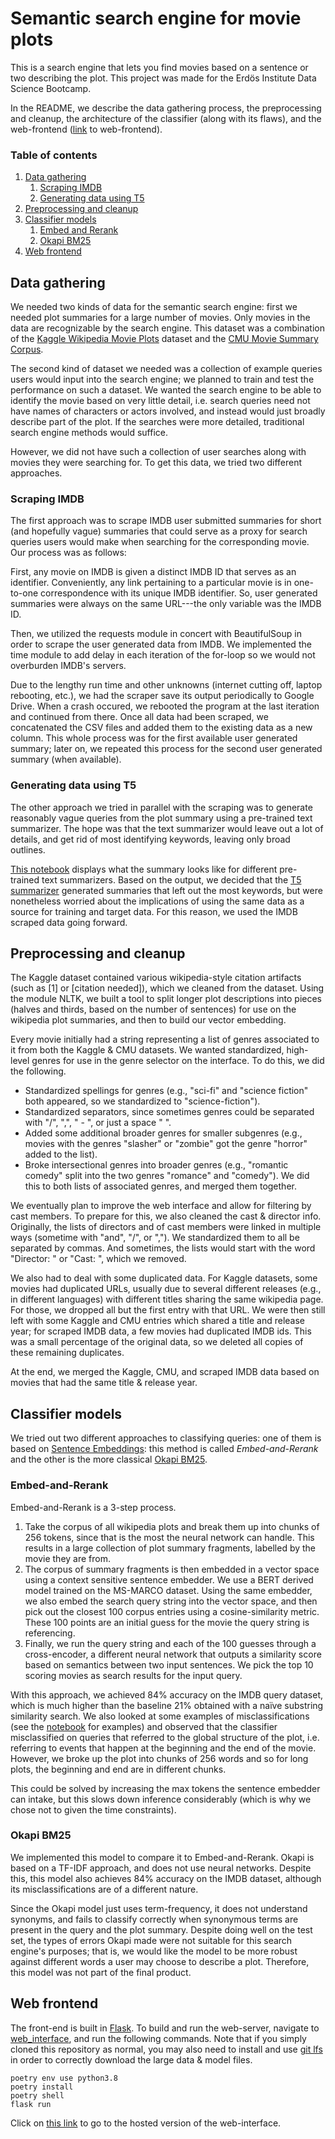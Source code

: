 # Semantic search engine for movie plots

This is a search engine that lets you find movies based on a sentence or two describing the plot.
This project was made for the Erdös Institute Data Science Bootcamp.

In the README, we describe the data gathering process, the preprocessing and cleanup, the architecture of the classifier (along with its flaws), and the web-frontend ([link](http://jupyter.sayantankhan.io/search) to web-frontend). 

### Table of contents
1. [Data gathering](#data-gathering)
    1. [Scraping IMDB](#imdb-scraping)
    2. [Generating data using T5](#summary-generation)
2. [Preprocessing and cleanup](#preprocessing)
3. [Classifier models](#classifier)
    1. [Embed and Rerank](#embed)
    2. [Okapi BM25](#okapi)
5. [Web frontend](#web-frontend)

## Data gathering <a name="data-gathering"></a>

We needed two kinds of data for the semantic search engine: first we needed plot summaries for a large number of movies. Only movies in the data are recognizable by the search engine.
This dataset was a combination of the [Kaggle Wikipedia Movie Plots](https://www.kaggle.com/datasets/jrobischon/wikipedia-movie-plots) dataset and the [CMU Movie Summary Corpus](http://www.cs.cmu.edu/~ark/personas/).

The second kind of dataset we needed was a collection of example queries users would input into the search engine; we planned to train and test the performance on such a dataset.
We wanted the search engine to be able to identify the movie based on very little detail, i.e. search queries need not have names of characters or actors involved, and instead would just broadly describe part of the plot.
If the searches were more detailed, traditional search engine methods would suffice.

However, we did not have such a collection of user searches along with movies they were searching for.
To get this data, we tried two different approaches. 

### Scraping IMDB <a name="imdb-scraping"></a>

The first approach was to scrape IMDB user submitted summaries for short (and hopefully vague) summaries that could serve as a proxy for search queries users would make when searching for the corresponding movie. Our process was as follows:

First, any movie on IMDB is given a distinct IMDB ID that serves as an identifier. Conveniently, any link pertaining to a particular movie is in one-to-one correspondence with its unique IMDB identifier. So, user generated summaries were always on the same URL---the only variable was the IMDB ID. 

Then, we utilized the requests module in concert with BeautifulSoup in order to scrape the user generated data from IMDB. We implemented the time module to add delay in each iteration of the for-loop so we would not overburden IMDB's servers. 

Due to the lengthy run time and other unknowns (internet cutting off, laptop rebooting, etc.), we had the scraper save its output periodically to Google Drive. When a crash occured, we rebooted the program at the last iteration and continued from there. Once all data had been scraped, we concatenated the CSV files and added them to the existing data as a new column. This whole process was for the first available user generated summary; later on, we repeated this process for the second user generated summary (when available).

### Generating data using T5 <a name="summary-generation"></a>

The other approach we tried in parallel with the scraping was to generate reasonably vague queries from the plot summary using a pre-trained text summarizer.
The hope was that the text summarizer would leave out a lot of details, and get rid of most identifying keywords, leaving only broad outlines.

[This notebook](notebooks/cleaning-and-preprocessing/plot-summarizer.ipynb) displays what the summary looks like for different pre-trained text summarizers.
Based on the output, we decided that the [T5 summarizer](https://huggingface.co/docs/transformers/model_doc/t5) generated summaries that left out the most keywords, but were nonetheless worried about the implications of using the same data as a source for training and target data. For this reason, we used the IMDB scraped data going forward.

## Preprocessing and cleanup <a name="preprocessing"></a>

The Kaggle dataset contained various wikipedia-style citation artifacts (such as \[1\] or \[citation needed\]), which we cleaned from the dataset. Using the module NLTK, we built a tool to split longer plot descriptions into pieces (halves and thirds, based on the number of sentences) for use on the wikipedia plot summaries, and then to build our vector embedding.

Every movie initially had a string representing a list of genres associated to it from both the Kaggle & CMU datasets. We wanted standardized, high-level genres for use in the genre selector on the interface. To do this, we did the following.
+ Standardized spellings for genres (e.g., "sci-fi" and "science fiction" both appeared, so we standardized to "science-fiction").
+ Standardized separators, since sometimes genres could be separated with "/", ",", " - ", or just a space " ".
+ Added some additional broader genres for smaller subgenres (e.g., movies with the genres "slasher" or "zombie" got the genre "horror" added to the list).
+ Broke intersectional genres into broader genres (e.g., "romantic comedy" split into the two genres "romance" and "comedy"). 
We did this to both lists of associated genres, and merged them together.

We eventually plan to improve the web interface and allow for filtering by cast members. To prepare for this, we also cleaned the cast & director info. Originally, the lists of directors and of cast members were linked in multiple ways (sometime with "and", "/", or ","). We standardized them to all be separated by commas. And sometimes, the lists would start with the word "Director: " or "Cast: ", which we removed.

We also had to deal with some duplicated data. For Kaggle datasets, some movies had duplicated URLs, usually due to several different releases (e.g., in different languages) with different titles sharing the same wikipedia page. For those, we dropped all but the first entry with that URL. We were then still left with some Kaggle and CMU entries which shared a title and release year; for scraped IMDB data, a few movies had duplicated IMDB ids. This was a small percentage of the original data, so we deleted all copies of these remaining duplicates.

At the end, we merged the Kaggle, CMU, and scraped IMDB data based on movies that had the same title & release year. 

## Classifier models <a name="classifier"></a>

We tried out two different approaches to classifying queries: one of them is based on [Sentence Embeddings](https://www.sbert.net/index.html): this method is called _Embed-and-Rerank_ and the other is the more classical [Okapi BM25](https://en.wikipedia.org/wiki/Okapi_BM25).

### Embed-and-Rerank <a name="embed"></a>

Embed-and-Rerank is a 3-step process.

1. Take the corpus of all wikipedia plots and break them up into chunks of 256 tokens, since that is the most the neural network can handle. This results in a large collection of plot summary fragments, labelled by the movie they are from.
2. The corpus of summary fragments is then embedded in a vector space using a context sensitive sentence embedder. We use a BERT derived model trained on the MS-MARCO dataset. Using the same embedder, we also embed the search query string into the vector space, and then pick out the closest 100 corpus entries using a cosine-similarity metric. These 100 points are an initial guess for the movie the query string is referencing.
3. Finally, we run the query string and each of the 100 guesses through a cross-encoder, a different neural network that outputs a similarity score based on semantics between two input sentences. We pick the top 10 scoring movies as search results for the input query.

With this approach, we achieved 84% accuracy on the IMDB query dataset, which is much higher than the baseline 21% obtained with a naïve substring similarity search.
We also looked at some examples of misclassifications (see the [notebook](notebooks/testing/embed_and_rerank.ipynb) for examples) and observed that the classifier misclassified on queries that referred to the global structure of the plot, i.e. referring to events that happen at the beginning and the end of the movie.
However, we broke up the plot into chunks of 256 words and so for long plots, the beginning and end are in different chunks.

This could be solved by increasing the max tokens the sentence embedder can intake, but this slows down inference considerably (which is why we chose not to given the time constraints).

### Okapi BM25 <a name="okapi"></a>
We implemented this model to compare it to Embed-and-Rerank. Okapi is based on a TF-IDF approach, and does not use neural networks.
Despite this, this model also achieves 84% accuracy on the IMDB dataset, although its misclassifications are of a different nature.

Since the Okapi model just uses term-frequency, it does not understand synonyms, and fails to classify correctly when synonymous terms are present in the query and the plot summary.
Despite doing well on the test set, the types of errors Okapi made were not suitable for this search engine's purposes; that is, we would like the model to be more robust against different words a user may choose to describe a plot. Therefore, this model was not part of the final product. 

## Web frontend <a name="web-frontend"></a>

The front-end is built in [Flask](https://flask.palletsprojects.com/en/2.1.x/).
To build and run the web-server, navigate to [web_interface](web_interface), and run the following commands.
Note that if you simply cloned this repository as normal, you may also need to install and use [git lfs](https://git-lfs.github.com/) in order to correctly download the large data & model files.
```
poetry env use python3.8
poetry install
poetry shell
flask run
```
Click on [this link](http://jupyter.sayantankhan.io/search) to go to the hosted version of the web-interface.

